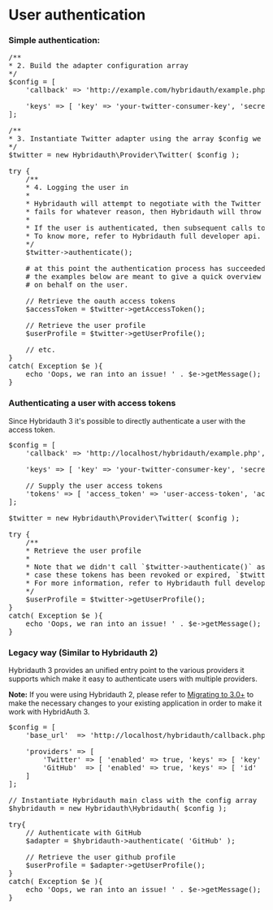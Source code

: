 User authentication
===================

### Simple authentication:

<pre>
/**
* 2. Build the adapter configuration array
*/
$config = [
    'callback' => 'http://example.com/hybridauth/example.php',

    'keys' => [ 'key' => 'your-twitter-consumer-key', 'secret' => 'your-twitter-consumer-secret' ]
];

/**
* 3. Instantiate Twitter adapter using the array $config we just built.
*/
$twitter = new Hybridauth\Provider\Twitter( $config );

try {
    /**
    * 4. Logging the user in
    *
    * Hybridauth will attempt to negotiate with the Twitter api and authenticate the user. If the process
    * fails for whatever reason, then Hybridauth will throw an exception.
    *
    * If the user is authenticated, then subsequent calls to this method will be ignored (yield a boolean).
    * To know more, refer to Hybridauth full developer api.
    */
    $twitter->authenticate();

    # at this point the authentication process has succeeded, and we can proceed with our application logic.
    # the examples below are meant to give a quick overview for the kind actions that Hybridauth can execute
    # on behalf on the user.

    // Retrieve the oauth access tokens
    $accessToken = $twitter->getAccessToken();

    // Retrieve the user profile
    $userProfile = $twitter->getUserProfile();

    // etc.
}
catch( Exception $e ){
    echo 'Oops, we ran into an issue! ' . $e->getMessage();
}
</pre>

### Authenticating a user with access tokens

Since Hybridauth 3 it's possible to directly authenticate a user with the access token.

<pre>
$config = [
    'callback' => 'http://localhost/hybridauth/example.php',

    'keys' => [ 'key' => 'your-twitter-consumer-key', 'secret' => 'your-twitter-consumer-secret' ],

    // Supply the user access tokens
    'tokens' => [ 'access_token' => 'user-access-token', 'access_token_secret' => 'user-access-token-secret' ]
];

$twitter = new Hybridauth\Provider\Twitter( $config );

try {
    /**
    * Retrieve the user profile
    *
    * Note that we didn't call `$twitter->authenticate()` as we already have the user access tokens and in
    * case these tokens has been revoked or expired, `$twitter->getUserProfile()` will throw an exception.
    * For more information, refer to Hybridauth full developer api.
    */
    $userProfile = $twitter->getUserProfile();
}
catch( Exception $e ){
    echo 'Oops, we ran into an issue! ' . $e->getMessage();
}
</pre>

### Legacy way (Similar to Hybridauth 2)

Hybridauth 3 provides an unified entry point to the various providers it supports which make it easy to authenticate users
with multiple providers.


**Note:** If you were using Hybridauth 2, please refer to [Migrating to 3.0+](developer-ref-migrating.html) to make the
necessary changes to your existing application in order to make it work with HybridAuth 3.

<pre>
$config = [
    'base_url'  => 'http://localhost/hybridauth/callback.php',

    'providers' => [
        'Twitter' => [ 'enabled' => true, 'keys' => [ 'key' => 'twitter-consumer-key' , 'secret' => 'twitter-consumer-secret'   ] ],
        'GitHub'  => [ 'enabled' => true, 'keys' => [ 'id'  => 'github-application-id', 'secret' => 'github-application-secret' ] ]
    ]
];

// Instantiate Hybridauth main class with the config array
$hybridauth = new Hybridauth\Hybridauth( $config );

try{
    // Authenticate with GitHub
    $adapter = $hybridauth->authenticate( 'GitHub' );

    // Retrieve the user github profile
    $userProfile = $adapter->getUserProfile();
}
catch( Exception $e ){
    echo 'Oops, we ran into an issue! ' . $e->getMessage();
}
</pre>
